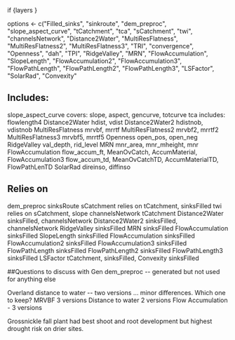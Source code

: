 
if {layers }


options <- c("Filled_sinks", "sinkroute", "dem_preproc", "slope_aspect_curve",
             "tCatchment", "tca", "sCatchment", "twi", "channelsNetwork",
             "Distance2Water", "MultiResFlatness", "MultiResFlatness2",
             "MultiResFlatness3", "TRI", "convergence", "Openness",
             "dah", "TPI", "RidgeValley", "MRN", "FlowAccumulation",
             "SlopeLength", "FlowAccumulation2", "FlowAccumulation3",
             "FlowPathLength", "FlowPathLength2", "FlowPathLength3", "LSFactor",
             "SolarRad", "Convexity"




## Includes:
slope_aspect_curve  covers:   slope, aspect, gencurve, totcurve
tca                 includes: flowlength4
Distance2Water                hdist, vdist
Distance2Water2               hdistnob, vdistnob
MultiResFlatness              mrvbf, mrrtf
MultiResFlatness2             mrvbf2, mrrtf2
MultiResFlatness3             mrvbf5, mrrtf5
Openness                      open_pos, open_neg
RidgeValley                   val_depth, rid_level
MRN                           mnr_area, mnr_mheight, mnr
FlowAccumulation              flow_accum_ft, MeanOvCatch, AccumMaterial,
FlowAccumulation3             flow_accum_td, MeanOvCatchTD, AccumMaterialTD, FlowPathLenTD
SolarRad                      direinso, diffinso






## Relies on
dem_preproc           sinksRoute
sCatchment  relies on tCatchment, sinksFilled
twi         relies on sCatchment, slope
channelsNetwork       tCatchment
Distance2Water        sinksFilled, channelsNetwork
Distance2Water2       sinksFilled, channelsNetwork
RidgeValley           sinksFilled
MRN                   sinksFilled
FlowAccumulation      sinksFilled
SlopeLength           sinksFilled
FlowAccumulation      sinksFilled
FlowAccumulation2     sinksFilled
FlowAccumulation3     sinksFilled
FlowPathLength        sinksFilled
FlowPathLength2       sinksFilled
FlowPathLength3       sinksFilled
LSFactor              tCatchment, sinksFilled,
Convexity             sinksFilled



##Questions to discuss with Gen
dem_preproc -- generated but not used for anything else

Overland distance to water -- two versions ... minor differences. Which one to keep?
MRVBF 3 versions
Distance to water 2 versions
Flow Accumulation - 3 versions



Grossnickle
fall plant had best shoot and root development but highest drought risk on drier sites.
